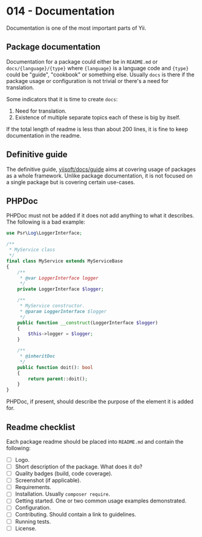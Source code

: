 # 014 - Documentation

Documentation is one of the most important parts of Yii.

## Package documentation

Documentation for a package could either be in `README.md` or `docs/{language}/{type}` where `{language}` is
a language code and `{type}` could be "guide", "cookbook" or something else.
Usually `docs` is there if the package usage or configuration is not trivial or there's a need for translation.

Some indicators that it is time to create `docs`:

1. Need for translation.
2. Existence of multiple separate topics each of these is big by itself.

If the total length of readme is less than about 200 lines, it is fine to keep documentation in the readme.

## Definitive guide

The definitive guide, [yiisoft/docs/guide](https://github.com/yiisoft/docs/tree/master/guide/en)
aims at covering usage of packages as a whole framework. Unlike package documentation, it is not
focused on a single package but is covering certain use-cases.

## PHPDoc

PHPDoc must not be added if it does not add anything to what it describes. The following is a bad example:

```php
use Psr\Log\LoggerInterface;

/**
 * MyService class
 */
final class MyService extends MyServiceBase
{
    /**
     * @var LoggerInterface logger 
     */
    private LoggerInterface $logger;

    /**
     * MyService constructor.
     * @param LoggerInterface $logger
     */
    public function __construct(LoggerInterface $logger)
    {
        $this->logger = $logger;
    }

    /**
     * @inheritDoc
     */
    public function doit(): bool
    {
        return parent::doit();    
    }
}
``` 

PHPDoc, if present, should describe the purpose of the element it is added for.

## Readme checklist

Each package readme should be placed into `README.md` and contain the following:

- [ ] Logo.
- [ ] Short description of the package. What does it do?
- [ ] Quality badges (build, code coverage).
- [ ] Screenshot (if applicable).
- [ ] Requirements.
- [ ] Installation. Usually `composer require`.
- [ ] Getting started. One or two common usage examples demonstrated.
- [ ] Configuration.
- [ ] Contributing. Should contain a link to guidelines.
- [ ] Running tests.
- [ ] License.
